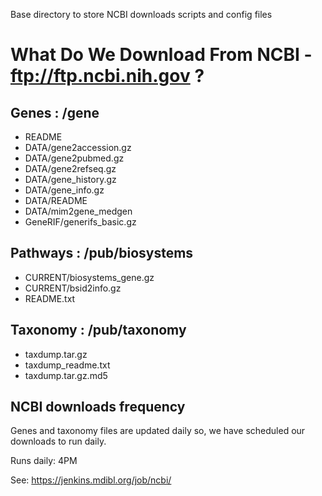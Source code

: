 Base directory to store NCBI downloads scripts and config files

# What Do We Download From NCBI -  ftp://ftp.ncbi.nih.gov ?

## Genes : /gene
  * README
  * DATA/gene2accession.gz 
  * DATA/gene2pubmed.gz 
  * DATA/gene2refseq.gz 
  * DATA/gene_history.gz 
  * DATA/gene_info.gz 
  * DATA/README
  * DATA/mim2gene_medgen
  * GeneRIF/generifs_basic.gz
 
 ## Pathways : /pub/biosystems
  * CURRENT/biosystems_gene.gz
  * CURRENT/bsid2info.gz
  * README.txt
  
## Taxonomy : /pub/taxonomy
  * taxdump.tar.gz
  * taxdump_readme.txt
  * taxdump.tar.gz.md5
  
## NCBI downloads frequency

Genes and taxonomy files are updated daily so, we have scheduled our downloads to run daily.

  
Runs daily: 4PM

See: https://jenkins.mdibl.org/job/ncbi/
